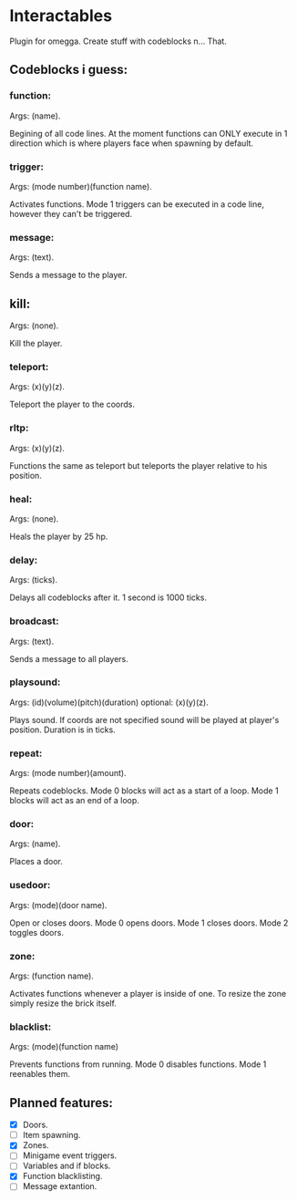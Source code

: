 # Interactables
Plugin for omegga. Create stuff with codeblocks n... That.

## Codeblocks i guess:
### function:
Args: (name).

Begining of all code lines. At the moment functions can ONLY execute in 1 direction which is where players face when spawning by default.

### trigger:
Args: (mode number)(function name).

Activates functions. Mode 1 triggers can be executed in a code line, however they can't be triggered.

### message:
Args: (text).

Sends a message to the player.

## kill:
Args: (none).

Kill the player.

### teleport:
Args: (x)(y)(z).

Teleport the player to the coords.

### rltp:
Args: (x)(y)(z).

Functions the same as teleport but teleports the player relative to his position.

### heal:
Args: (none).

Heals the player by 25 hp.

### delay:
Args: (ticks).

Delays all codeblocks after it. 1 second is 1000 ticks.

### broadcast:
Args: (text).

Sends a message to all players.

### playsound:
Args: (id)(volume)(pitch)(duration) optional: (x)(y)(z).

Plays sound. If coords are not specified sound will be played at player's position. Duration is in ticks.

### repeat:
Args: (mode number)(amount).

Repeats codeblocks. Mode 0 blocks will act as a start of a loop. Mode 1 blocks will act as an end of a loop.

### door:
Args: (name).

Places a door.

### usedoor:
Args: (mode)(door name).

Open or closes doors. Mode 0 opens doors. Mode 1 closes doors. Mode 2 toggles doors.

### zone:
Args: (function name).

Activates functions whenever a player is inside of one. To resize the zone simply resize the brick itself.

### blacklist:
Args: (mode)(function name)

Prevents functions from running. Mode 0 disables functions. Mode 1 reenables them.

## Planned features:
- [X] Doors.
- [ ] Item spawning.
- [X] Zones.
- [ ] Minigame event triggers.
- [ ] Variables and if blocks.
- [X] Function blacklisting.
- [ ] Message extantion.
